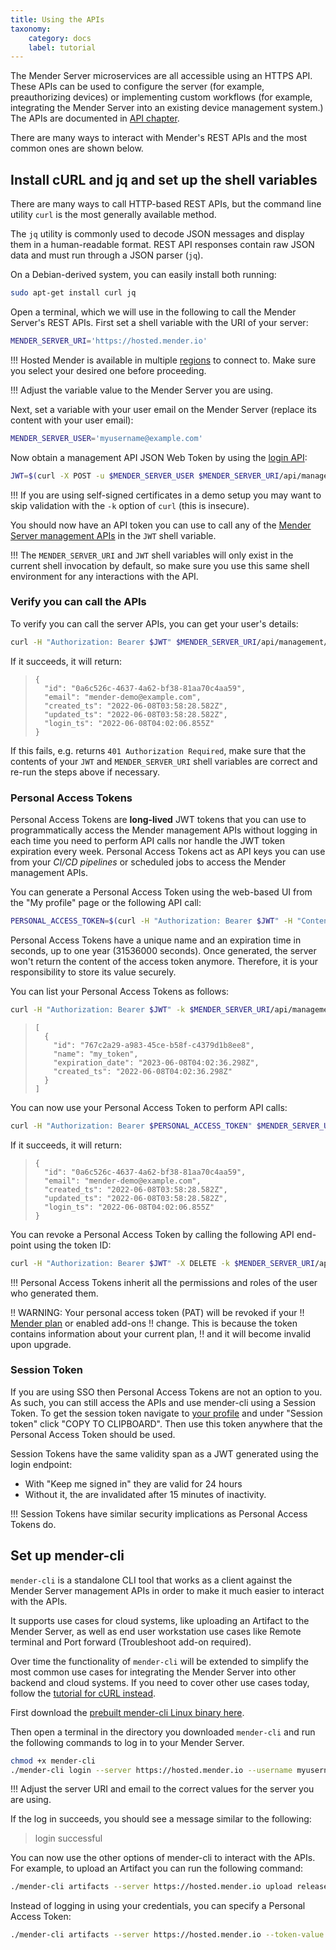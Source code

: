 ```yaml
---
title: Using the APIs
taxonomy:
    category: docs
    label: tutorial
---
```


The Mender Server microservices are all accessible using an HTTPS API. These APIs can be used to configure the server (for example, preauthorizing devices) or implementing custom workflows (for example, integrating the Mender Server into an existing device management system.) The APIs are documented in [API chapter](../../200.Server-side-API).

There are many ways to interact with Mender's REST APIs and the most common ones are shown below.

## Install cURL and jq and set up the shell variables

There are many ways to call HTTP-based REST APIs, but the command line utility `curl` is the most generally available method.

The `jq` utility is commonly used to decode JSON messages and display them in a human-readable format. REST API responses contain raw JSON data and must run through a JSON parser (`jq`).

On a Debian-derived system, you can easily install both running:

```bash
sudo apt-get install curl jq
```

Open a terminal, which we will use in the following to call the Mender Server's REST APIs. First set a shell variable with the URI of your server:
```bash
MENDER_SERVER_URI='https://hosted.mender.io'
```

!!! Hosted Mender is available in multiple [regions](/12.General/00.Hosted-Mender-regions/docs.md) to connect to. Make sure you select your desired one before proceeding.

!!! Adjust the variable value to the Mender Server you are using.

Next, set a variable with your user email on the Mender Server (replace its content with your user email):

```bash
MENDER_SERVER_USER='myusername@example.com'
```

Now obtain a management API JSON Web Token by using the [login API](../../200.Server-side-API/?target=_blank#management-api-user-administration-and-authentication-login):

```bash
JWT=$(curl -X POST -u $MENDER_SERVER_USER $MENDER_SERVER_URI/api/management/v1/useradm/auth/login)
```

!!! If you are using self-signed certificates in a demo setup you may want to skip validation with the `-k` option of `curl` (this is insecure).

You should now have an API token you can use to call any of the [Mender Server management APIs](../../200.Server-side-API/?target=_blank#management-apis) in the `JWT` shell variable.

!!! The `MENDER_SERVER_URI` and `JWT` shell variables will only exist in the current shell invocation by default, so make sure you use this same shell environment for any interactions with the API.


### Verify you can call the APIs

To verify you can call the server APIs, you can get your user's details:

```bash
curl -H "Authorization: Bearer $JWT" $MENDER_SERVER_URI/api/management/v1/useradm/users/me | jq '.'
```

If it succeeds, it will return:

> ```
> {
>   "id": "0a6c526c-4637-4a62-bf38-81aa70c4aa59",
>   "email": "mender-demo@example.com",
>   "created_ts": "2022-06-08T03:58:28.582Z",
>   "updated_ts": "2022-06-08T03:58:28.582Z",
>   "login_ts": "2022-06-08T04:02:06.855Z"
> }
> ```

If this fails, e.g. returns `401 Authorization Required`, make sure that the contents of your `JWT` and `MENDER_SERVER_URI` shell variables are correct and re-run the steps above if necessary.


### Personal Access Tokens

Personal Access Tokens are **long-lived** JWT tokens that you can use to programmatically access the Mender management APIs without logging in each time you need to perform API calls nor handle the JWT token expiration every week. Personal Access Tokens act as API keys you can use from your *CI/CD pipelines* or scheduled jobs to access the Mender management APIs.

You can generate a Personal Access Token using the web-based UI from the "My profile" page or the following API call:

```bash
PERSONAL_ACCESS_TOKEN=$(curl -H "Authorization: Bearer $JWT" -H "Content-Type: application/json" -X POST $MENDER_SERVER_URI/api/management/v1/useradm/settings/tokens -d '{"name": "my_token", "expires_in": 31536000}')
```

Personal Access Tokens have a unique name and an expiration time in seconds, up to one year (31536000 seconds). Once generated, the server won't return the content of the access token anymore. Therefore, it is your responsibility to store its value securely.

You can list your Personal Access Tokens as follows:

```bash
curl -H "Authorization: Bearer $JWT" -k $MENDER_SERVER_URI/api/management/v1/useradm/settings/tokens | jq '.'
```
> ```
> [
>   {
>     "id": "767c2a29-a983-45ce-b58f-c4379d1b8ee8",
>     "name": "my_token",
>     "expiration_date": "2023-06-08T04:02:36.298Z",
>     "created_ts": "2022-06-08T04:02:36.298Z"
>   }
> ]
> ```

You can now use your Personal Access Token to perform API calls:

```bash
curl -H "Authorization: Bearer $PERSONAL_ACCESS_TOKEN" $MENDER_SERVER_URI/api/management/v1/useradm/users/me | jq '.'
```

If it succeeds, it will return:

> ```
> {
>   "id": "0a6c526c-4637-4a62-bf38-81aa70c4aa59",
>   "email": "mender-demo@example.com",
>   "created_ts": "2022-06-08T03:58:28.582Z",
>   "updated_ts": "2022-06-08T03:58:28.582Z",
>   "login_ts": "2022-06-08T04:02:06.855Z"
> }
> ```

You can revoke a Personal Access Token by calling the following API end-point using the token ID:

```bash
curl -H "Authorization: Bearer $JWT" -X DELETE -k $MENDER_SERVER_URI/api/management/v1/useradm/settings/tokens/0a6c526c-4637-4a62-bf38-81aa70c4aa59
```

!!! Personal Access Tokens inherit all the permissions and roles of the user who generated them.

!! WARNING: Your personal access token (PAT) will be revoked if your
!! [Mender plan](https://mender.io/product/pricing) or enabled add-ons
!! change. This is because the token contains information about your current plan,
!! and it will become invalid upon upgrade.

### Session Token

If you are using SSO then Personal Access Tokens are not an option to you.
As such, you can still access the APIs and use mender-cli using a Session Token.
To get the session token navigate to [your profile](https://hosted.mender.io/ui/settings/my-profile) and under "Session token" click "COPY TO CLIPBOARD".
Then use this token anywhere that the Personal Access Token should be used.

Session Tokens have the same validity span as a JWT generated using the login endpoint:
* With "Keep me signed in" they are valid for 24 hours
* Without it, the are invalidated after 15 minutes of inactivity.

!!! Session Tokens have similar security implications as Personal Access Tokens do.

## Set up mender-cli

`mender-cli` is a standalone CLI tool that works as a client against the Mender Server management APIs in order to make it much easier to interact with the APIs.

It supports use cases for cloud systems, like uploading an Artifact to the Mender Server, as well as end user workstation use cases like Remote terminal and Port forward (Troubleshoot add-on required).

Over time the functionality of `mender-cli` will be extended to simplify the most common use cases for integrating the Mender Server into other backend and cloud systems. If you need to cover other use cases today, follow the [tutorial for cURL instead](#install-curl-and-jq-and-set-up-the-shell-variables).

First download the [prebuilt mender-cli Linux binary here][x.x.x_mender-cli].

Then open a terminal in the directory you downloaded `mender-cli` and run the following commands to log in to your Mender Server.

```bash
chmod +x mender-cli
./mender-cli login --server https://hosted.mender.io --username myusername@example.com
```

!!! Adjust the server URI and email to the correct values for the server you are using.

If the log in succeeds, you should see a message similar to the following:

> login successful


You can now use the other options of mender-cli to interact with the APIs.
For example, to upload an Artifact you can run the following command:

```bash
./mender-cli artifacts --server https://hosted.mender.io upload release_1.mender
```

Instead of logging in using your credentials, you can specify a Personal Access Token:

```bash
./mender-cli artifacts --server https://hosted.mender.io --token-value $PERSONAL_ACCESS_TOKEN upload release_1.mender
```

<!--AUTOVERSION: "mender-cli/%/"/mender-cli -->
[x.x.x_mender-cli]: https://downloads.mender.io/mender-cli/1.12.0/linux/mender-cli
